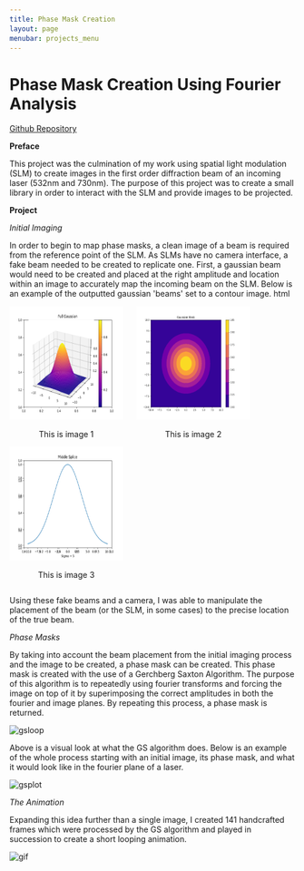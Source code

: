 ```yaml
---
title: Phase Mask Creation
layout: page
menubar: projects_menu
---
```


# Phase Mask Creation Using Fourier Analysis

[Github Repository](https://github.com/georgiander/Laser-Manipulation)

**Preface**

This project was the culmination of my work using spatial light modulation (SLM) to create images in the first order diffraction beam of an incoming laser (532nm and 730nm). The purpose of this project was to create a small library in order to interact with the SLM and provide images to be projected.

**Project**

*Initial Imaging*

In order to begin to map phase masks, a clean image of a beam is required from the reference point of the SLM. As SLMs have no camera interface, a fake beam needed to be created to replicate one. First, a gaussian beam would need to be created and placed at the right amplitude and location within an image to accurately map the incoming beam on the SLM. Below is an example of the outputted gaussian 'beams' set to a contour image.
html


<style>
    .imgContainer {
        display: inline-block;
        width: 200px; /* Adjust this width as needed */
        margin-right: 20px; /* Add some space between images */
        text-align: center; /* Center the images and text inside the container */
    }
</style>

<div class="image123">
    <div class="imgContainer">
        <img src="refimgs/3D_Gaussian.png" height="200" width="200"/>
        <p>This is image 1</p>
    </div>
    <div class="imgContainer">
        <img class="middle-img" src="refimgs/Gaussian_Mask_(Contour).png" height="200" width="200"/>
        <p>This is image 2</p>
    </div>
    <div class="imgContainer">
        <img src="refimgs/Splice.png" height="200" width="200"/>
        <p>This is image 3</p>
    </div>
</div>


Using these fake beams and a camera, I was able to manipulate the placement of the beam (or the SLM, in some cases) to the precise location of the true beam. 

*Phase Masks*

By taking into account the beam placement from the initial imaging process and the image to be created, a phase mask can be created. This phase mask is created with the use of a Gerchberg Saxton Algorithm. The purpose of this algorithm is to repeatedly using fourier transforms and forcing the image on top of it by superimposing the correct amplitudes in both the fourier and image planes. By repeating this process, a phase mask is returned.

![gsloop](/refimgs/GSLoop.png)


Above is a visual look at what the GS algorithm does. Below is an example of the whole process starting with an initial image, its phase mask, and what it would look like in the fourier plane of a laser.

![gsplot](/refimgs/gsplot.png)

*The Animation*

Expanding this idea further than a single image, I created 141 handcrafted frames which were processed by the GS algorithm and played in succession to create a short looping animation.

![gif](/refimgs/trimmed_fem.gif)
